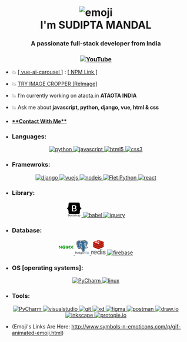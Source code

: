 <h1 align="center">
  <img src='https://www.smileysapp.com/gif-emoji/waving-hi.gif' alt='emoji' width="60" height="60"> </br>
  I'm SUDIPTA MANDAL
</h1>
<h3 align="center">A passionate full-stack developer from India</h3>


<h3 align="center">
  <a href="https://www.youtube.com/channel/UCOmjF9E-0F-H2Zo3oyCKb4A" target="_blank">
  <img src='https://freepngimg.com/download/youtube/77793-logo-marketing-subscribe-youtube-internet-free-clipart-hd.png' alt='YouTube' width="100" height="100">
</a></h3>

- 💥 <a href="https://github.com/AtaOta/VUE_AI_CAROUSEL" target="_blank">[ vue-ai-carousel ]</a> : <a href="https://www.npmjs.com/package/vue-ai-carousel" target="_blank">[ NPM Link ]</a>

- 💥 <a href="https://ataota.github.io/Remage.github.io/" target="_blank">TRY IMAGE CROPPER [ReImage]</a>

- 💥 I’m currently working on ataota.in **ATAOTA INDIA**

- 💥 Ask me about **javascript, python, django, vue, html & css**
- <h4><a href="https://ataota.in/AboutUs/" target="_blank">**Contact With Me**</a></h4>


- <h3 align="left">Languages:</h3>
<div align="center">
  <a href="https://www.python.org" target="_blank"> 
    <img src="https://upload.wikimedia.org/wikipedia/commons/thumb/0/0a/Python.svg/180px-Python.svg.png" alt="python" width="40" height="40"/> 
  </a> 

  <a href="https://developer.mozilla.org/en-US/docs/Web/JavaScript" target="_blank"> 
    <img src="https://upload.wikimedia.org/wikipedia/commons/thumb/9/99/Unofficial_JavaScript_logo_2.svg/100px-Unofficial_JavaScript_logo_2.svg.png" alt="javascript" width="40" height="40"/> 
  </a> 

  <a href="https://www.w3.org/html/" target="_blank"> 
    <img src="https://www.freeiconspng.com/thumbs/html5-icon/w3c-html5-logo-0.png" alt="html5" width="40" height="40"/> 
  </a> 
  <a href="https://www.w3schools.com/css/" target="_blank">
    <img src="https://cdn.pixabay.com/photo/2017/08/05/11/16/logo-2582747_960_720.png" alt="css3" width="40" height="40"/>
  </a>
</div>


- <h3 align="left">Framewroks:</h3>
<div align="center">
  <a href="https://www.djangoproject.com/" target="_blank">
    <img src="https://seeklogo.com/images/D/django-logo-4C5ECF7036-seeklogo.com.png" alt="django" width="40" height="40"/>
  </a> 
  <a href="https://vuejs.org/" target="_blank"> 
    <img src="https://images.ctfassets.net/ooa29xqb8tix/RrX9HCiZ8qPoIpJSlHphR/f9778b44e2b768d31fafb4ac70956682/vue-logo.png?w=400&q=50" alt="vuejs" width="40" height="40"/> 
  </a>
  <a href="https://nodejs.org" target="_blank"> 
    <img src="https://cdn-icons-png.flaticon.com/512/919/919825.png" alt="nodejs" width="40" height="40"/> 
  </a> 
  <a href="https://flet.dev/" target="_blank"> 
    <img src="https://i.stack.imgur.com/qoIkr.png" alt="Flet Python" width="40" height="40"/> 
  </a> 
  <a href="https://reactjs.org/" target="_blank"> 
    <img src="https://ionicframework.com/docs/icons/logo-react-icon.png" alt="react" width="40" height="40"/> 
  </a> 
</div>


- <h3 align="left">Library:</h3>
<div align="center">
  <a href="https://getbootstrap.com" target="_blank"> 
    <img src="https://raw.githubusercontent.com/devicons/devicon/master/icons/bootstrap/bootstrap-plain-wordmark.svg" alt="bootstrap" width="40" height="40"/>
  </a>
  <a href="https://babeljs.io/" target="_blank">
    <img src="https://www.vectorlogo.zone/logos/babeljs/babeljs-icon.svg" alt="babel" width="40" height="40"/>
  </a>
  
  <a href="https://jquery.com/" target="_blank">
    <img src="https://technokrats.in/wp-content/uploads/2020/11/Content1-7.png" alt="jquery" width="40" height="40"/>
  </a>
</div>

- <h3 align="left">Database:</h3>
<div align="center">
  <a href="https://www.nginx.com" target="_blank"> 
    <img src="https://raw.githubusercontent.com/devicons/devicon/master/icons/nginx/nginx-original.svg" alt="nginx" width="40" height="40"/> 
  </a> 
  <a href="https://www.postgresql.org" target="_blank"> 
    <img src="https://raw.githubusercontent.com/devicons/devicon/master/icons/postgresql/postgresql-original-wordmark.svg" alt="postgresql" width="40" height="40"/> 
  </a> 
  <a href="https://redis.io" target="_blank"> 
    <img src="https://raw.githubusercontent.com/devicons/devicon/master/icons/redis/redis-original-wordmark.svg" alt="redis" width="40" height="40"/> 
  </a> 
  <a href="https://firebase.google.com/" target="_blank"> 
    <img src="https://www.vectorlogo.zone/logos/firebase/firebase-icon.svg" alt="firebase" width="40" height="40"/> 
  </a>
</div>

- <h3 align="left">OS [operating systems]:</h3>
<div align="center">
  <a href="https://www.microsoft.com/en-in/" target="_blank"> 
    <img src="https://img-prod-cms-rt-microsoft-com.akamaized.net/cms/api/am/imageFileData/RE4sQDc?ver=30c2&q=90&m=6&h=40&w=40&b=%23FFFFFFFF&l=f&o=t&aim=true" alt="PyCharm" width="40" height="40"/> </a>
  <a href="https://ubuntu.com/desktop" target="_blank"> 
    <img src="https://w7.pngwing.com/pngs/808/365/png-transparent-ubuntu-server-edition-long-term-support-installation-linux-linux-lamp-linux-ubuntu-16-thumbnail.png" alt="linux" width="40" height="40"/> 
  </a> 
</div>

- <h3 align="left">Tools:</h3>
<div align="center">
  <a href="https://www.jetbrains.com/pycharm/download/#section=windows" target="_blank"> 
    <img src="https://encrypted-tbn0.gstatic.com/images?q=tbn:ANd9GcSvrQAt67aIUEqSULoFVWJv3il2MQM_KTDri54t85YbCbZrxU-i_3mEXtEWsduw2PJdvL8&usqp=CAU" alt="PyCharm" width="40" height="40"/> 
  </a> 
  <a href="https://visualstudio.microsoft.com/" target="_blank"> 
    <img src="https://upload.wikimedia.org/wikipedia/commons/c/cd/Visual_Studio_2017_Logo.svg" alt="visualstudio" width="40" height="40"/> 
  </a> 
  <a href="https://git-scm.com/" target="_blank"> 
    <img src="https://www.vectorlogo.zone/logos/git-scm/git-scm-icon.svg" alt="git" width="40" height="40"/> 
  </a> 
  <a href="https://www.adobe.com/products/xd.html" target="_blank"> 
    <img src="https://cdn.worldvectorlogo.com/logos/adobe-xd.svg" alt="xd" width="40" height="40"/> 
  </a> 
  <a href="https://www.figma.com/" target="_blank"> 
    <img src="https://www.vectorlogo.zone/logos/figma/figma-icon.svg" alt="figma" width="40" height="40"/>
  </a> 
  <a href="https://postman.com" target="_blank"> 
    <img src="https://www.vectorlogo.zone/logos/getpostman/getpostman-icon.svg" alt="postman" width="40" height="40"/> 
  </a>  
  <a href="https://app.diagrams.net/" target="_blank"> 
    <img src="https://store-images.s-microsoft.com/image/apps.1409.13851527096222888.2b60149a-04a5-4578-a6b2-d7b7377332d5.c22d8e97-4d44-4304-9bd2-55f9d29c0f82?mode=scale&q=90&h=200&w=200&background=%23464646" alt="draw.io" width="40" height="40"/> 
  </a> 
  <a href="https://inkscape.org/" target="_blank"> 
    <img src="https://media.inkscape.org/static/images/inkscape-logo.svg" alt="inkscape" width="40" height="40"/> 
  </a>
  <a href="https://www.protopie.io/" target="_blank"> 
    <img src="https://images.ctfassets.net/5pwbsaatpdfh/4pDKZwYKigmJ0t9yurmwGw/43cfcbf6d504da9b4cf4e06ddc9bef83/img_logo05.png" alt="protopie.io" width="40" height="40"/> 
  </a>
  
</div>

- (Emoji's Links Are Here: http://www.symbols-n-emoticons.com/p/gif-animated-emoji.html)


